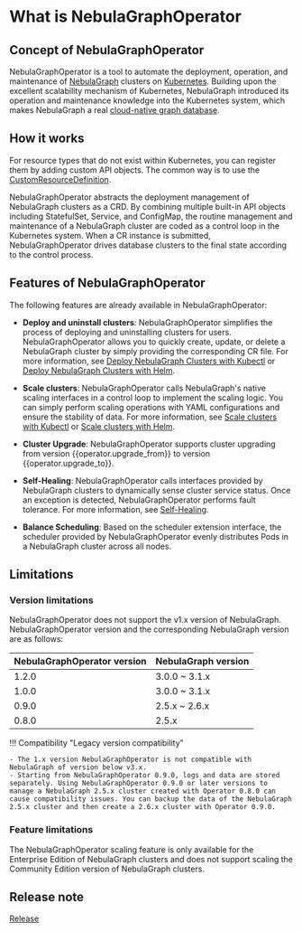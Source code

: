 # What is NebulaGraphOperator

## Concept of NebulaGraphOperator

NebulaGraphOperator is a tool to automate the deployment, operation, and maintenance of [NebulaGraph](https://github.com/vesoft-inc/nebula) clusters on [Kubernetes](https://kubernetes.io). Building upon the excellent scalability mechanism of Kubernetes, NebulaGraph introduced its operation and maintenance knowledge into the Kubernetes system, which makes NebulaGraph a real [cloud-native graph database](https://www.nebula-cloud.io/).

## How it works

For resource types that do not exist within Kubernetes, you can register them by adding custom API objects. The common way is to use the [CustomResourceDefinition](https://kubernetes.io/docs/concepts/extend-kubernetes/api-extension/custom-resources/#customresourcedefinitions).

NebulaGraphOperator abstracts the deployment management of NebulaGraph clusters as a CRD. By combining multiple built-in API objects including StatefulSet, Service, and ConfigMap, the routine management and maintenance of a NebulaGraph cluster are coded as a control loop in the Kubernetes system. When a CR instance is submitted, NebulaGraphOperator drives database clusters to the final state according to the control process.

## Features of NebulaGraphOperator

The following features are already available in NebulaGraphOperator:

- **Deploy and uninstall clusters**: NebulaGraphOperator simplifies the process of deploying and uninstalling clusters for users. NebulaGraphOperator allows you to quickly create, update, or delete a NebulaGraph cluster by simply providing the corresponding CR file. For more information, see [Deploy NebulaGraph Clusters with Kubectl](3.deploy-nebula-graph-cluster/3.1create-cluster-with-kubectl.md) or [Deploy NebulaGraph Clusters with Helm](3.deploy-nebula-graph-cluster/3.2create-cluster-with-helm.md).
  
- **Scale clusters**: NebulaGraphOperator calls NebulaGraph's native scaling interfaces in a control loop to implement the scaling logic. You can simply perform scaling operations with YAML configurations and ensure the stability of data. For more information, see [Scale clusters with Kubectl](3.deploy-nebula-graph-cluster/3.1create-cluster-with-kubectl.md) or [Scale clusters with Helm](3.deploy-nebula-graph-cluster/3.2create-cluster-with-helm.md).
  
- **Cluster Upgrade**: NebulaGraphOperator supports cluster upgrading from version {{operator.upgrade_from}} to version {{operator.upgrade_to}}.
  
- **Self-Healing**: NebulaGraphOperator calls interfaces provided by NebulaGraph clusters to dynamically sense cluster service status. Once an exception is detected, NebulaGraphOperator performs fault tolerance. For more information, see [Self-Healing](5.operator-failover.md).
  
- **Balance Scheduling**: Based on the scheduler extension interface, the scheduler provided by NebulaGraphOperator evenly distributes Pods in a NebulaGraph cluster across all nodes.

## Limitations

### Version limitations

NebulaGraphOperator does not support the v1.x version of NebulaGraph. NebulaGraphOperator version and the corresponding NebulaGraph version are as follows:

| NebulaGraphOperator version | NebulaGraph version |
| ------------------- | ---------------- |
| 1.2.0| 3.0.0 ~ 3.1.x |
| 1.0.0| 3.0.0 ~ 3.1.x |
| 0.9.0| 2.5.x ~ 2.6.x |
|0.8.0|2.5.x|

!!! Compatibility "Legacy version compatibility"

    - The 1.x version NebulaGraphOperator is not compatible with NebulaGraph of version below v3.x.
    - Starting from NebulaGraphOperator 0.9.0, logs and data are stored separately. Using NebulaGraphOperator 0.9.0 or later versions to manage a NebulaGraph 2.5.x cluster created with Operator 0.8.0 can cause compatibility issues. You can backup the data of the NebulaGraph 2.5.x cluster and then create a 2.6.x cluster with Operator 0.9.0.

### Feature limitations

The NebulaGraphOperator scaling feature is only available for the Enterprise Edition of NebulaGraph clusters and does not support scaling the Community Edition version of NebulaGraph clusters.

## Release note

[Release](https://github.com/vesoft-inc/nebula-operator/releases/tag/{{operator.tag}})